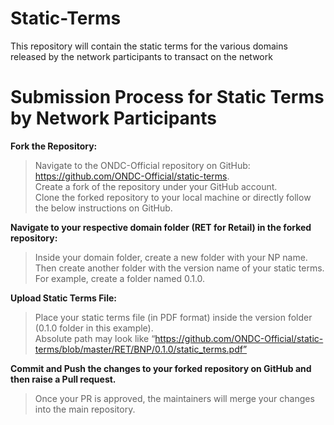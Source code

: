 # Static-Terms
This repository will contain the static terms for the various domains released by the network participants to transact on the network

# Submission Process for Static Terms by Network Participants

**Fork the Repository:**

>Navigate to the ONDC-Official repository on GitHub: https://github.com/ONDC-Official/static-terms.  
>Create a fork of the repository under your GitHub account.   
>Clone the forked repository to your local machine or directly follow the below instructions on GitHub.


**Navigate to your respective domain folder (RET for Retail) in the forked repository:**

>Inside your domain folder, create a new folder with your NP name.     
>Then create another folder with the version name of your static terms. For example, create a folder named 0.1.0.

**Upload Static Terms File:**

>Place your static terms file (in PDF format) inside the version folder (0.1.0 folder in this example).   
>Absolute path may look like “https://github.com/ONDC-Official/static-terms/blob/master/RET/BNP/0.1.0/static_terms.pdf”

**Commit and Push the changes to your forked repository on GitHub and then raise a Pull request.**  
>Once your PR is approved, the maintainers will merge your changes into the main repository.

